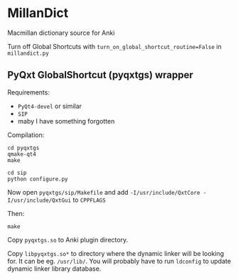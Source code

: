 MillanDict
==========

Macmillan dictionary source for Anki

Turn off Global Shortcuts with `turn_on_global_shortcut_routine=False` in `millandict.py`

PyQxt GlobalShortcut (pyqxtgs) wrapper
--------------------------------------

Requirements:
* `PyQt4-devel` or similar
* `SIP`
* maby I have something forgotten

Compilation:
```
cd pyqxtgs
qmake-qt4
make

cd sip
python configure.py
```

Now open `pyqxtgs/sip/Makefile` and add `-I/usr/include/QxtCore -I/usr/include/QxtGui` to `CPPFLAGS`

Then:
```
make
```

Copy `pyqxtgs.so` to Anki plugin directory.

Copy `libpyqxtgs.so*` to directory where the dynamic linker will be looking for.
It can be eg. `/usr/lib/`. You will probably have to run `ldconfig` to update dynamic linker library database.
